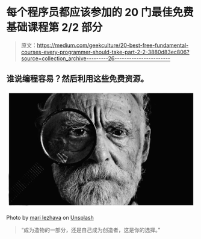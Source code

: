 # 每个程序员都应该参加的 20 门最佳免费基础课程第 2/2 部分

> 原文：<https://medium.com/geekculture/20-best-free-fundamental-courses-every-programmer-should-take-part-2-2-3880d83ec806?source=collection_archive---------26----------------------->

## 谁说编程容易？然后利用这些免费资源。

![](img/d7ee760713b2a375bb9a11dc04708f4f.png)

Photo by [mari lezhava](https://unsplash.com/@marilezhava?utm_source=unsplash&utm_medium=referral&utm_content=creditCopyText) on [Unsplash](https://unsplash.com/@annadayadev/likes?utm_source=unsplash&utm_medium=referral&utm_content=creditCopyText)

> “成为造物的一部分，还是自己成为创造者，这是你的选择。”